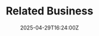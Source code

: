 ---
title: Related Business
linkTitle: Related Business
date: '2025-04-29T16:24:00Z'
weight: 1
description: Company handbook details include low priority status and internal visibility.
  Related business templates available for change management, crisis management, project
  management, risk management, recycling policies, facility management, quality management,
  stress management, time management, and property management.
draft: false
ref: related-business
---
